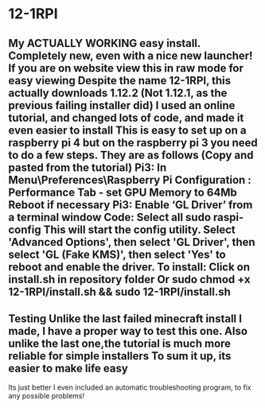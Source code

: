# 12-1RPI
My ACTUALLY WORKING easy install. Completely new, even with a nice new launcher!
If you are on website view this in raw mode for easy viewing
Despite the name 12-1RPI, this actually downloads 1.12.2 (Not 1.12.1, as the previous failing installer did)
I used an online tutorial, and changed lots of code, and made it even easier to install
This is easy to set up on a raspberry pi 4 but on the raspberry pi 3 you need to do a few steps.
They are as follows (Copy and pasted from the tutorial)
Pi3: In Menu\Preferences\Raspberry Pi Configuration :
Performance Tab - set GPU Memory to 64Mb
Reboot if necessary
Pi3: Enable ‘GL Driver’ from a terminal window
Code: Select all
sudo raspi-config
This will start the config utility. Select 'Advanced Options', then select 'GL Driver', then select 'GL (Fake KMS)', then select 'Yes' to reboot and enable the driver. 
To install:
Click on install.sh in repository folder
Or
sudo chmod +x 12-1RPI/install.sh && sudo 12-1RPI/install.sh
-----------------------------------------------------------------------------------
Testing
Unlike the last failed minecraft install I made, I have a proper way to test this one.
Also unlike the last one,the tutorial is much more reliable for simple installers
To sum it up, its easier to make life easy
-----------------------------------------------------------------------------------
Its just better
I even included an automatic troubleshooting program, to fix any possible problems!
